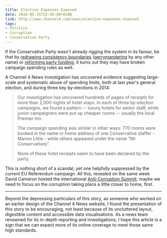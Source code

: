 ```yaml
---
title: Election Expenses Exposed
date: 2016-05-15T22:45:00+0100
link: http://www.channel4.com/news/election-expenses-exposed
tags:
- Politics
- Corruption
- Conservative Party
---
```

If the Conservative Party wasn't already rigging the system in its favour, be that by [redrawing consistency boundaries][1] ([gerrymandering][2] by any other name) or [reforming party funding][3], it turns out they may have broken campaign spending rules as well.

A Channel 4 News investigation has uncovered evidence suggesting large-scale and systematic abuse of spending limits, both at last year's general election, and during three key by-elections in 2014:

> Our investigation has uncovered hundreds of pages of receipts for more than 2,000 nights of hotel stays. In each of three by-election campaigns, we found a pattern -- luxury hotels for senior staff, while junior campaigners were put up cheaper rooms -- usually the local Premier Inn.
>
> The campaign spending was similar in other ways: 770 rooms were booked in the name or home address of one Conservative staffer - Marion Little - while others appeared under the name "Mr Conservatives".
>
> None of these hotel receipts seem to have been declared by the party.

This is nothing short of a scandal, yet one helpfully suppressed by the current EU Referendum campaign. All this, revealed on the same week David Cameron hosted the international [Anti-Corruption Summit][4]; maybe we need to focus on the corruption taking place a little closer to home, first.

***

Beyond the depressing particulars of this story, as someone who worked on an earlier design of the Channel 4 News website, I found the presentation of this story to be encouraging, not least because of its uncluttered layout, digestible content and accessible data visualisations. As a news team renowned for its in-depth reporting and investigations, I hope this article is a sign that we can expect more of its online coverage to meet those same high standards.

[1]: http://www.theguardian.com/commentisfree/2016/feb/12/the-guardian-view-on-changing-constituency-boundaries-unfair-and-undemocratic
[2]: https://en.wikipedia.org/wiki/Gerrymandering
[3]: http://www.theguardian.com/politics/2016/jan/10/labour-expecting-6m-loss-in-funding-through-trade-union-bill
[4]: https://www.gov.uk/government/topical-events/anti-corruption-summit-london-2016
